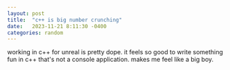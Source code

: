 ```yaml
---
layout: post
title:  "c++ is big number crunching"
date:   2023-11-21 8:11:30 -0400
categories: random
---
```


working in c++ for unreal is pretty dope.  it feels so good to write something fun in c++ that's not a console application.  makes me feel like a big boy.